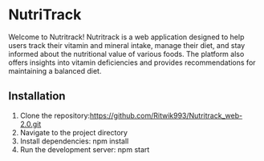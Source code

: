 # NutriTrack
Welcome to Nutritrack! Nutritrack is a web application designed to help users track their vitamin and mineral intake, manage their diet, and stay informed about the nutritional value of various foods. The platform also offers insights into vitamin deficiencies and provides recommendations for maintaining a balanced diet.

## Installation
1. Clone the repository:https://github.com/Ritwik993/Nutritrack_web-2.0.git
2. Navigate to the project directory
3. Install dependencies: npm install
4. Run the development server: npm start
